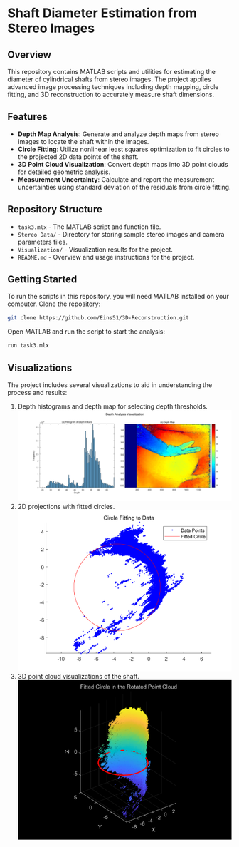 # Shaft Diameter Estimation from Stereo Images

## Overview
This repository contains MATLAB scripts and utilities for estimating the diameter of cylindrical shafts from stereo images. The project applies advanced image processing techniques including depth mapping, circle fitting, and 3D reconstruction to accurately measure shaft dimensions.

## Features
- **Depth Map Analysis**: Generate and analyze depth maps from stereo images to locate the shaft within the images.
- **Circle Fitting**: Utilize nonlinear least squares optimization to fit circles to the projected 2D data points of the shaft.
- **3D Point Cloud Visualization**: Convert depth maps into 3D point clouds for detailed geometric analysis.
- **Measurement Uncertainty**: Calculate and report the measurement uncertainties using standard deviation of the residuals from circle fitting.

## Repository Structure
- `task3.mlx` - The MATLAB script and function file.
- `Stereo Data/` - Directory for storing sample stereo images and camera parameters files.
- `Visualization/` - Visualization results for the project.
- `README.md` - Overview and usage instructions for the project.

## Getting Started
To run the scripts in this repository, you will need MATLAB installed on your computer. Clone the repository:
```bash
git clone https://github.com/Eins51/3D-Reconstruction.git
```
Open MATLAB and run the script to start the analysis:
```bash
run task3.mlx
```

## Visualizations
The project includes several visualizations to aid in understanding the process and results:
1. Depth histograms and depth map for selecting depth thresholds.
   ![Depth Analysis](https://github.com/Eins51/3D-Reconstruction/blob/master/Visualization/Depth%20Analysis.png)
2. 2D projections with fitted circles.
   ![2D Projections with Fitted Circles](https://github.com/Eins51/3D-Reconstruction/blob/master/Visualization/circle.png)
3. 3D point cloud visualizations of the shaft.
   ![3D Point Cloud Visualization](https://github.com/Eins51/3D-Reconstruction/blob/master/Visualization/circle_pc.png)
